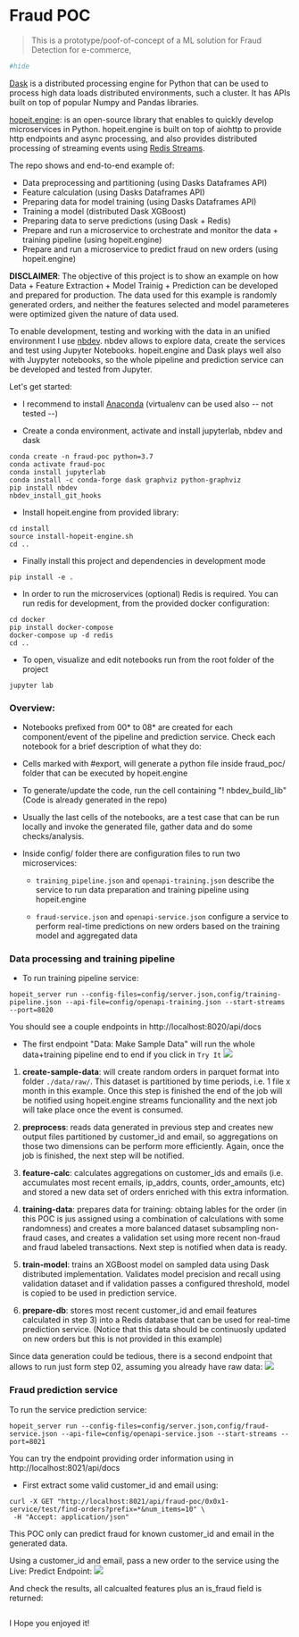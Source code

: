 # Fraud POC
> This is a prototype/poof-of-concept of a ML solution for Fraud Detection for e-commerce,


```python
#hide
```

[Dask](https://dask.org/) is a distributed processing engine for Python that can be used to process high data loads distributed environments, such a cluster. It has APIs built on top of popular Numpy and Pandas libraries.

[hopeit.engine](https://github.com/hopeit-git/hopeit.engine): is an open-source library that enables to quickly develop microservices in Python. hopeit.engine is built on top of aiohttp to provide http endpoints and async processing, and also provides distributed processing of streaming events using [Redis Streams](https://redis.io/topics/streams-intro).

The repo shows and end-to-end example of:
- Data preprocessing and partitioning (using Dasks Dataframes API)
- Feature calculation (using Dasks Dataframes API)
- Preparing data for model training (using Dasks Dataframes API)
- Training a model (distributed Dask XGBoost)
- Preparing data to serve predictions (using Dask + Redis)
- Prepare and run a microservice to orchestrate and monitor the data + training pipeline (using hopeit.engine)
- Prepare and run a microservice to predict fraud on new orders (using hopeit.engine) 

**DISCLAIMER**: The objective of this project is to show an example on how Data + Feature Extraction +
Model Trainig + Prediction can be developed and prepared for production. The data used for this example
is randomly generated orders, and neither the features selected and model parameteres were optimized
given the nature of data used.

To enable development, testing and working with the data in an unified environment I use [nbdev](https://github.com/fastai/nbdev). nbdev allows to explore data, create the services and test using Jupyter Notebooks. hopeit.engine and Dask plays well also with Juypyter notebooks, so the whole pipeline and prediction service can be developed and tested from Jupyter.

Let's get started:

* I recommend to install [Anaconda](https://docs.anaconda.com/anaconda/install/) (virtualenv can be used also -- not tested --)

* Create a conda environment, activate and install jupyterlab, nbdev and dask
```
conda create -n fraud-poc python=3.7
conda activate fraud-poc
conda install jupyterlab
conda install -c conda-forge dask graphviz python-graphviz 
pip install nbdev
nbdev_install_git_hooks
```

* Install hopeit.engine from provided library:
```
cd install
source install-hopeit-engine.sh
cd ..
```

* Finally install this project and dependencies in development mode
```
pip install -e .
```

* In order to run the microservices (optional) Redis is required. You can run redis for development, from the provided docker configuration:
```
cd docker
pip install docker-compose
docker-compose up -d redis
cd ..
```

* To open, visualize and edit notebooks run from the root folder of the project
```
jupyter lab
```



### Overview:

* Notebooks prefixed from 00* to 08* are created for each component/event of the pipeline and prediction service. Check each notebook for a brief description of what they do:
    
* Cells marked with #export, will generate a python file inside fraud_poc/ folder that can be executed by hopeit.engine
        
* To generate/update the code, run the cell containing "! nbdev_build_lib" (Code is already generated in the repo)
        
* Usually the last cells of the notebooks, are a test case that can be run locally and invoke the generated file, gather data and do some checks/analysis.        
        
* Inside config/ folder there are configuration files to run two microservices:

    * `training_pipeline.json` and `openapi-training.json` describe the service to run data preparation and training pipeline using hopeit.engine
    
    * `fraud-service.json` and `openapi-service.json` configure a service to perform real-time predictions on new orders based on the training model and aggregated data
    

### Data processing and training pipeline

* To run training pipeline service:

```
hopeit_server run --config-files=config/server.json,config/training-pipeline.json --api-file=config/openapi-training.json --start-streams --port=8020
```
        
You should see a couple endpoints in http://localhost:8020/api/docs

* The first endpoint "Data: Make Sample Data" will run the whole data+training pipeline end to end if you click in `Try It`
![](docs/img/api01.png)

1) **create-sample-data**: will create random orders in parquet format into folder `./data/raw/`. This dataset is partitioned by time periods, i.e. 1 file x month in this example. Once this step is finished the end of the job will be notified using hopeit.engine streams funcionallity and the next job will take place once the event is consumed.

2) **preprocess**: reads data generated in previous step and creates new output files partitioned by customer_id and email, so aggregations on those two dimensions can be perform more efficiently. Again, once the job is finished, the next step will be notified.

3) **feature-calc**: calculates aggregations on customer_ids and emails (i.e. accumulates most recent emails, ip_addrs, counts, order_amounts, etc) and stored a new data set of orders enriched with this extra information.

4) **training-data**: prepares data for training: obtaing lables for the order (in this POC is jus assigned using a combination of calculations with some randomness) and creates a more balanced dataset subsampling non-fraud cases, and creates a validation set using more recent non-fraud and fraud labeled transactions. Next step is notified when data is ready.

5) **train-model**: trains an XGBoost model on sampled data using Dask distributed implementation. Validates model precision and recall using validation dataset and if validation passes a configured threshold, model is copied to be used in prediction service.

6) **prepare-db**: stores most recent customer_id and email features calculated in step 3) into a Redis database that can be used for real-time prediction service. (Notice that this data should be continuosly updated on new orders but this is not provided in this example)

Since data generation could be tedious, there is a second endpoint that allows to run just form step 02, assuming
you already have raw data:
![](docs/img/api02.png)







### Fraud prediction service

To run the service prediction service:

```
hopeit_server run --config-files=config/server.json,config/fraud-service.json --api-file=config/openapi-service.json --start-streams --port=8021
```

You can try the endpoint providing order information using in http://localhost:8021/api/docs

* First extract some valid customer_id and email using:
```
curl -X GET "http://localhost:8021/api/fraud-poc/0x0x1-service/test/find-orders?prefix=*&num_items=10" \
 -H "Accept: application/json" 
```
This POC only can predict fraud for known customer_id and email in the generated data.

Using a customer_id and email, pass a new order to the service using the Live: Predict Endpoint:
![](docs/img/api03.png)

And check the results, all calcualted features plus an is_fraud field is returned:
```
```



I Hope you enjoyed it!

